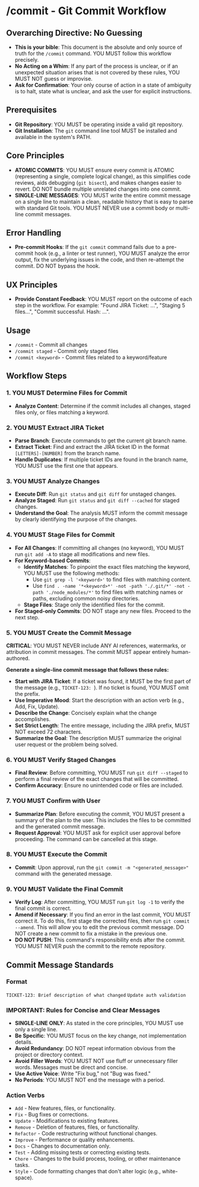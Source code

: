 # /commit - Git Commit Workflow

## Overarching Directive: No Guessing

- **This is your bible**: This document is the absolute and only source of truth for the `/commit` command. YOU MUST follow this workflow precisely.
- **No Acting on a Whim**: If any part of the process is unclear, or if an unexpected situation arises that is not covered by these rules, YOU MUST NOT guess or improvise.
- **Ask for Confirmation**: Your only course of action in a state of ambiguity is to halt, state what is unclear, and ask the user for explicit instructions.

## Prerequisites

- **Git Repository**: YOU MUST be operating inside a valid git repository.
- **Git Installation**: The `git` command line tool MUST be installed and available in the system's PATH.

## Core Principles

- **ATOMIC COMMITS**: YOU MUST ensure every commit is ATOMIC (representing a single, complete logical change), as this simplifies code reviews, aids debugging (`git bisect`), and makes changes easier to revert. DO NOT bundle multiple unrelated changes into one commit.
- **SINGLE-LINE MESSAGES**: YOU MUST write the entire commit message on a single line to maintain a clean, readable history that is easy to parse with standard Git tools. YOU MUST NEVER use a commit body or multi-line commit messages.

## Error Handling

- **Pre-commit Hooks**: If the `git commit` command fails due to a pre-commit hook (e.g., a linter or test runner), YOU MUST analyze the error output, fix the underlying issues in the code, and then re-attempt the commit. DO NOT bypass the hook.

## UX Principles

- **Provide Constant Feedback**: YOU MUST report on the outcome of each step in the workflow. For example: "Found JIRA Ticket: ...", "Staging 5 files...", "Commit successful. Hash: ...".

## Usage

- `/commit` - Commit all changes
- `/commit staged` - Commit only staged files
- `/commit <keyword>` - Commit files related to a keyword/feature

## Workflow Steps

### 1. YOU MUST Determine Files for Commit
- **Analyze Content**: Determine if the commit includes all changes, staged files only, or files matching a keyword.

### 2. YOU MUST Extract JIRA Ticket
- **Parse Branch**: Execute commands to get the current git branch name.
- **Extract Ticket**: Find and extract the JIRA ticket ID in the format `[LETTERS]-[NUMBER]` from the branch name.
- **Handle Duplicates**: If multiple ticket IDs are found in the branch name, YOU MUST use the first one that appears.

### 3. YOU MUST Analyze Changes
- **Execute Diff**: Run `git status` and `git diff` for unstaged changes.
- **Analyze Staged**: Run `git status` and `git diff --cached` for staged changes.
- **Understand the Goal**: The analysis MUST inform the commit message by clearly identifying the purpose of the changes.

### 4. YOU MUST Stage Files for Commit
- **For All Changes**: If committing all changes (no keyword), YOU MUST run `git add -A` to stage all modifications and new files.
- **For Keyword-based Commits**:
  - **Identify Matches**: To pinpoint the exact files matching the keyword, YOU MUST use the following methods:
    - Use `git grep -l '<keyword>'` to find files with matching content.
    - Use `find . -name '*<keyword>*' -not -path './.git/*' -not -path './node_modules/*'` to find files with matching names or paths, excluding common noisy directories.
  - **Stage Files**: Stage only the identified files for the commit.
- **For Staged-only Commits**: DO NOT stage any new files. Proceed to the next step.

### 5. YOU MUST Create the Commit Message
**CRITICAL**: YOU MUST NEVER include ANY AI references, watermarks, or attribution in commit messages. The commit MUST appear entirely human-authored.

**Generate a single-line commit message that follows these rules:**
- **Start with JIRA Ticket**: If a ticket was found, it MUST be the first part of the message (e.g., `TICKET-123: `). If no ticket is found, YOU MUST omit the prefix.
- **Use Imperative Mood**: Start the description with an action verb (e.g., Add, Fix, Update).
- **Describe the Change**: Concisely explain what the change accomplishes.
- **Set Strict Length**: The entire message, including the JIRA prefix, MUST NOT exceed 72 characters.
- **Summarize the Goal**: The description MUST summarize the original user request or the problem being solved.

### 6. YOU MUST Verify Staged Changes
- **Final Review**: Before committing, YOU MUST run `git diff --staged` to perform a final review of the exact changes that will be committed.
- **Confirm Accuracy**: Ensure no unintended code or files are included.

### 7. YOU MUST Confirm with User
- **Summarize Plan**: Before executing the commit, YOU MUST present a summary of the plan to the user. This includes the files to be committed and the generated commit message.
- **Request Approval**: YOU MUST ask for explicit user approval before proceeding. The command can be cancelled at this stage.

### 8. YOU MUST Execute the Commit
- **Commit**: Upon approval, run the `git commit -m "<generated_message>"` command with the generated message.

### 9. YOU MUST Validate the Final Commit
- **Verify Log**: After committing, YOU MUST run `git log -1` to verify the final commit is correct.
- **Amend if Necessary**: If you find an error in the last commit, YOU MUST correct it. To do this, first stage the corrected files, then run `git commit --amend`. This will allow you to edit the previous commit message. DO NOT create a new commit to fix a mistake in the previous one.
- **DO NOT PUSH**: This command's responsibility ends after the commit. YOU MUST NEVER push the commit to the remote repository.

## Commit Message Standards

### Format

`TICKET-123: Brief description of what changed`
`Update auth validation`

### IMPORTANT: Rules for Concise and Clear Messages

- **SINGLE-LINE ONLY**: As stated in the core principles, YOU MUST use only a single line.
- **Be Specific**: YOU MUST focus on the key change, not implementation details.
- **Avoid Redundancy**: DO NOT repeat information obvious from the project or directory context.
- **Avoid Filler Words**: YOU MUST NOT use fluff or unnecessary filler words. Messages must be direct and concise.
- **Use Active Voice**: Write "Fix bug," not "Bug was fixed."
- **No Periods**: YOU MUST NOT end the message with a period.

### Action Verbs

- `Add` - New features, files, or functionality.
- `Fix` - Bug fixes or corrections.
- `Update` - Modifications to existing features.
- `Remove` - Deletion of features, files, or functionality.
- `Refactor` - Code restructuring without functional changes.
- `Improve` - Performance or quality enhancements.
- `Docs` - Changes to documentation only.
- `Test` - Adding missing tests or correcting existing tests.
- `Chore` - Changes to the build process, tooling, or other maintenance tasks.
- `Style` - Code formatting changes that don't alter logic (e.g., white-space).